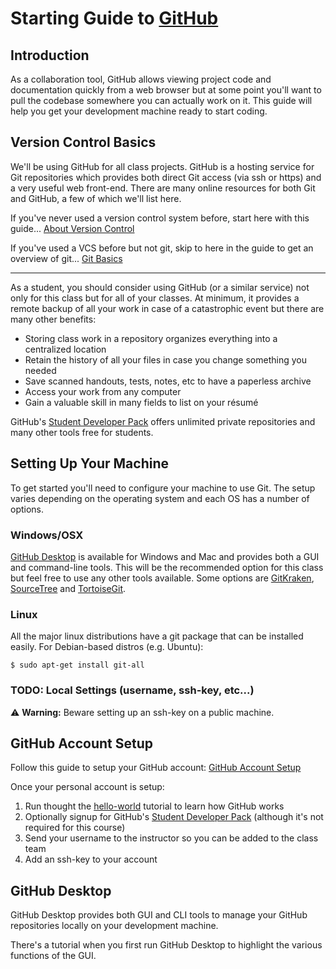 # Starting Guide to [GitHub](https://github.com)
## Introduction
As a collaboration tool, GitHub allows viewing project code and documentation quickly from a web browser but at some point you'll want to pull the codebase somewhere you can actually work on it.  This guide will help you get your development machine ready to start coding.

## Version Control Basics
We'll be using GitHub for all class projects.  GitHub is a hosting service for Git repositories which provides both direct Git access (via ssh or https) and a very useful web front-end. There are many online resources for both Git and GitHub, a few of which we'll list here.

If you've never used a version control system before, start here with this guide...
[About Version Control](https://git-scm.com/book/en/v2/Getting-Started-About-Version-Control)

If you've used a VCS before but not git, skip to here in the guide to get an overview of git...
[Git Basics](https://git-scm.com/book/en/v2/Getting-Started-Git-Basics)

---
As a student, you should consider using GitHub (or a similar service) not only for this class but for all of your classes.  At minimum, it provides a remote backup of all your work in case of a catastrophic event but there are many other benefits:

* Storing class work in a repository organizes everything into a centralized location
* Retain the history of all your files in case you change something you needed
* Save scanned handouts, tests, notes, etc to have a paperless archive
* Access your work from any computer
* Gain a valuable skill in many fields to list on your résumé

GitHub's [Student Developer Pack](https://education.github.com/pack) offers unlimited private repositories and many other tools free for students.

## Setting Up Your Machine
To get started you'll need to configure your machine to use Git.  The setup varies depending on the operating system and each OS has a number of options.

### Windows/OSX
[GitHub Desktop](https://desktop.github.com) is available for Windows and Mac and provides both a GUI and command-line tools.  This will be the recommended option for this class but feel free to use any other tools available.  Some options are 
[GitKraken](https://www.gitkraken.com),
[SourceTree](https://www.atlassian.com/software/sourcetree) and
[TortoiseGit](https://tortoisegit.org).

### Linux
All the major linux distributions have a git package that can be installed easily.  For Debian-based distros (e.g. Ubuntu):

```shell
$ sudo apt-get install git-all
```

### TODO: Local Settings (username, ssh-key, etc...)

:warning: **Warning:** Beware setting up an ssh-key on a public machine.


## GitHub Account Setup

Follow this guide to setup your GitHub account: [GitHub Account Setup](https://git-scm.com/book/en/v2/GitHub-Account-Setup-and-Configuration)

Once your personal account is setup:

1. Run thought the [hello-world](https://guides.github.com/activities/hello-world/) tutorial to learn how GitHub works 
1. Optionally signup for GitHub's [Student Developer Pack](https://education.github.com/pack) (although it's not required for this course)
1. Send your username to the instructor so you can be added to the class team
1. Add an ssh-key to your account


## GitHub Desktop

GitHub Desktop provides both GUI and CLI tools to manage your GitHub repositories locally on your development machine.

There's a tutorial when you first run GitHub Desktop to highlight the various functions of the GUI.

